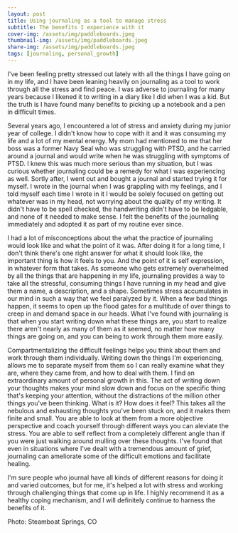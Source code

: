 ```yaml
---
layout: post
title: Using journaling as a tool to manage stress
subtitle: The benefits I experience with it
cover-img: /assets/img/paddleboards.jpeg
thumbnail-img: /assets/img/paddleboards.jpeg
share-img: /assets/img/paddleboards.jpeg
tags: [journaling, personal_growth]
---
```


I've been feeling pretty stressed out lately with all the things I have going on in my life, and I have been leaning heavily on journaling as a tool to work through all the stress and find peace. I was adverse to journaling for many years because I likened it to writing in a diary like I did when I was a kid. But the truth is I have found many benefits to picking up a notebook and a pen in difficult times.

Several years ago, I encountered a lot of stress and anxiety during my junior year of college. I didn't know how to cope with it and it was consuming my life and a lot of my mental energy. My mom had mentioned to me that her boss was a former Navy Seal who was struggling with PTSD, and he carried around a journal and would write when he was struggling with symptoms of PTSD. I knew this was much more serious than my situation, but I was curious whether journaling could be a remedy for what I was experiencing as well. Sortly after, I went out and bought a journal and started trying it for myself. I wrote in the journal when I was grappling with my feelings, and I told myself each time I wrote in it I would be solely focused on getting out whatever was in my head, not worrying about the quality of my writing. It didn't have to be spell checked, the handwriting didn't have to be ledgable, and none of it needed to make sense. I felt the benefits of the journaling immediately and adopted it as part of my routine ever since.

I had a lot of misconceptions about the what the practice of journaling would look like and what the point of it was. After doing it for a long time, I don't think there's one right answer for what it should look like, the important thing is how it feels to you. And the point of it is self expression, in whatever form that takes. As someone who gets extremely overwhelmed by all the things that are happening in my life, journaling provides a way to take all the stressful, consuming things I have running in my head and give them a name, a description, and a shape. Sometimes stress accumulates in our mind in such a way that we feel paralyzed by it. When a few bad things happen, it seems to open up the flood gates for a multitude of over things to creep in and demand space in our heads. What I've found with journaling is that when you start writing down what these things are, you start to realize there aren't nearly as many of them as it seemed, no matter how many things are going on, and you can being to work through them more easily. 

Compartmentalizing the difficult feelings helps you think about them and work through them individually. Writing down the things I'm experiencing, allows me to separate myself from them so I can really examine what they are, where they came from, and how to deal with them. I find an extraordinary amount of personal growth in this. The act of writing down your thoughts makes your mind slow down and focus on the specific thing that's keeping your attention, without the distractions of the million other things you've been thinking. What is it? How does it feel? This takes all the nebulous and exhausting thoughts you've been stuck on, and it makes them finite and small. You are able to look at them from a more objective perspective and coach yourself through different ways you can aleviate the stress. You are able to self reflect from a completely different angle than if you were just walking around mulling over these thoughts. I've found that even in situations where I've dealt with a tremendous amount of grief, journaling can ameliorate some of the difficult emotions and facilitate healing. 

I'm sure people who journal have all kinds of different reasons for doing it and varied outcomes, but for me, it's helped a lot with stress and working through challenging things that come up in life. I highly recommend it as a healthy coping mechanism, and I will definitely continue to harness the benefits of it.

Photo: Steamboat Springs, CO
